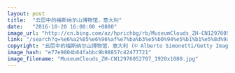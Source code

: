 ```yaml
---
layout: post
title:  "云层中的梅斯纳尔山博物馆，意大利"
date:   "2016-10-20 16:00:00 +0800"
image_url: "http://cn.bing.com/az/hprichbg/rb/MuseumClouds_ZH-CN12976052707_1920x1080.jpg"
link: "/search?q=%e6%a2%85%e6%96%af%e7%ba%b3%e5%b0%94%e5%b1%b1%e5%8d%9a%e7%89%a9%e9%a6%86&form=hpcapt&mkt=zh-cn"
copyright: "云层中的梅斯纳尔山博物馆，意大利 (© Alberto Simonetti/Getty Images)"
image_hash: "e77e9804b64fabbc9b98857c42477721"
image_filename: "MuseumClouds_ZH-CN12976052707_1920x1080.jpg"
---
```

